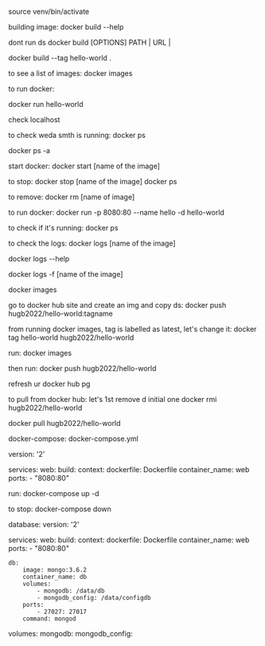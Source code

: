 source venv/bin/activate

building image:
docker build --help

dont run ds
docker build [OPTIONS] PATH | URL |

<!-- Desktop/local_env/docker/demos/flask-sklearn-student-starter$ docker build --tag hello-world . -->
docker build --tag hello-world .

to see a list of images:
docker images

to run docker:
<!-- docker run --help -->
docker run hello-world

check localhost

to check weda smth is running:
docker ps

docker ps -a

start docker:
docker start [name of the image]

to stop:
docker stop [name of the image]
docker ps

to remove:
docker rm [name of image]

to run docker:
docker run -p 8080:80 --name hello -d hello-world

to check if it's running:
docker ps

to check the logs:
docker logs [name of the image]

docker logs --help

docker logs -f [name of the image]

docker images

go to docker hub site and create an img and copy ds:
docker push hugb2022/hello-world:tagname

from running docker images, tag is labelled as latest, let's change it:
docker tag hello-world hugb2022/hello-world

run:
docker images


then run:
docker push hugb2022/hello-world

refresh ur docker hub pg

to pull from docker hub:
let's 1st remove d initial one
docker rmi hugb2022/hello-world

docker pull hugb2022/hello-world

docker-compose:
docker-compose.yml

version: '2'

services:
    web:
        build:
            context:
            dockerfile: Dockerfile
        container_name: web
        ports:
            - "8080:80"

run:
docker-compose up -d
<!-- need to install docker-compose -->

to stop:
docker-compose down

database:
version: '2'

services:
    web:
        build:
            context:
            dockerfile: Dockerfile
        container_name: web
        ports:
            - "8080:80"

    db:
        image: mongo:3.6.2
        container_name: db
        volumes:
            - mongodb: /data/db
            - mongodb_config: /data/configdb
        ports:
            - 27027: 27017
        command: mongod

volumes:
    mongodb:
    mongodb_config: